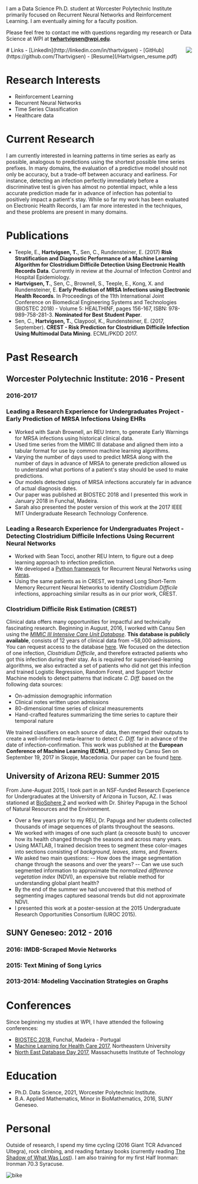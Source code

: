 I am a Data Science Ph.D. student at Worcester Polytechnic Institute primarily focused on Recurrent Neural Networks and Reinforcement Learning. I am eventually aiming for a faculty position. 

Please feel free to contact me with questions regarding my research or Data Science at WPI at **twhartvigsen@wpi.edu**.

<img style="float: right;" src="/profile.png">
# Links
- [LinkedIn](http://linkedin.com/in/thartvigsen)
- [GitHub](https://github.com/Thartvigsen)
- [Resume](/Hartvigsen_resume.pdf)

# Research Interests

- Reinforcement Learning
- Recurrent Neural Networks
- Time Series Classification
- Healthcare data

# Current Research

I am currently interested in learning patterns in time series as early as possible, analogous to  predictions using the shortest possible time series prefixes. In many domains, the evaluation of a predictive model should not only be accuracy, but a trade-off between accuracy and earliness. For instance, detecting an infection perfectly immediately before a discriminative test is given has almost no potential impact, while a less accurate prediction made far in advance of infection has potential to positively impact a patient's stay. While so far my work has been evaluated on Electronic Health Records, I am far more interested in the techniques, and these problems are present in many domains. 

# Publications

- Teeple, E., **Hartvigsen, T.**, Sen, C., Rundensteiner, E. (2017) **Risk Stratification and Diagnostic Performance of a Machine Learning Algorithm for Clostridium Difficile Detection Using Electronic Health Records Data**. Currently in review at the Journal of Infection Control and Hospital Epidemiology.
- **Hartvigsen, T.**, Sen, C., Brownell, S., Teeple, E., Kong, X. and Rundensteiner, E. **Early Prediction of MRSA Infections using Electronic Health Records**. In Proceedings of the 11th International Joint Conference on Biomedical Engineering Systems and Technologies (BIOSTEC 2018) - Volume 5: HEALTHINF, pages 156-167, ISBN: 978-989-758-281-3. **Nominated for Best Student Paper**.
- Sen, C., **Hartvigsen, T.**, Claypool, K., Rundensteiner, E. (2017, September). **CREST - Risk Prediction for Clostridium Difficile Infection Using Multimodal Data Mining**. ECML/PKDD 2017.

# Past Research
## Worcester Polytechnic Institute: 2016 - Present

### 2016-2017

### Leading a Research Experience for Undergraduates Project - Early Prediction of MRSA Infections Using EHRs

- Worked with Sarah Brownell, an REU Intern, to generate Early Warnings for MRSA infections using historical clinical data.
- Used time series from the MIMIC III database and aligned them into a tabular format for use by common machine learning algorithms.
- Varying the number of days used to predict MRSA along with the number of days in advance of MRSA to generate prediction allowed us to understand what portions of a patient's stay should be used to make predictions.
- Our models detected signs of MRSA infections accurately far in advance of actual diagnosis dates.
- Our paper was published at BIOSTEC 2018 and I presented this work in January 2018 in Funchal, Madeira.
- Sarah also presented the poster version of this work at the 2017 IEEE MIT Undergraduate Research Technology Conference.

### Leading a Research Experience for Undergraduates Project - Detecting Clostridium Difficile Infections Using Recurrent Neural Networks

- Worked with Sean Tocci, another REU Intern, to figure out a deep learning approach to infection prediction.
- We developed a [Python framework](https://github.com/Thartvigsen/Keras-LSTM-Experimental-Framework) for Recurrent Neural Networks using [Keras](https://keras.io/).
- Using the same patients as in CREST, we trained Long Short-Term Memory Recurrent Neural Networks to identify *Clostridium Difficile* infections, approaching similar results as in our prior work, CREST.

### Clostridium Difficile Risk Estimation (CREST)
Clinical data offers many opportunities for impactful and technically fascinating research. Beginning in August, 2016, I worked with Cansu Sen using the [*MIMIC III Intensive Care Unit Database*](https://mimic.physionet.org/). **This database is publicly available**, consists of 12 years of clinical data from ~58,000 admissions. You can request access to the database [here](https://mimic.physionet.org/gettingstarted/access/). We focused on the detection of one infection, *Clostridium Difficile*, and therefore extracted patients who got this infection during their stay. As is required for supervised-learning algorithms, we also extracted a set of patients who did not get this infection and trained Logistic Regression, Random Forest, and Support Vector Machine models to detect patterns that indicate *C. Diff.* based on the following data sources:

- On-admission demographic information
- Clinical notes written upon admissions
- 80-dimensional time series of clinical measurements
- Hand-crafted features summarizing the time series to capture their temporal nature

We trained classifiers on each source of data, then merged their outputs to create a well-informed meta-learner to detect *C. Diff.* far in advance of the date of infection-confirmation. This work was published at the **European Conference of Machine Learning (ECML)**, presented by Cansu Sen on September 19, 2017 in Skopje, Macedonia. Our paper can be found [here](http://ecmlpkdd2017.ijs.si/papers/paperID487.pdf).

## University of Arizona REU: Summer 2015

From June-August 2015, I took part in an NSF-funded Research Experience for Undergraduates at the University of Arizona in Tucson, AZ. I was stationed at [BioSphere 2](http://biosphere2.org/) and worked with Dr. Shirley Papuga in the School of Natural Resources and the Environment.

- Over a few years prior to my REU, Dr. Papuga and her students collected thousands of image sequences of plants throughout the seasons.
- We worked with images of one such plant (a creosote bush) to  uncover how its health changed through the seasons and across many years.
- Using MATLAB, I trained decision trees to segment these color-images into sections consisting of *background*, *leaves*, *stems*, and *flowers*.
- We asked two main questions:
-- How does the image segmentation change through the seasons and over the years?
-- Can we use such segmented information to approximate the *normalized difference vegetation index* (NDVI), an expensive but reliable method for understanding global plant health?
- By the end of the summer we had uncovered that this method of segmenting images captured seasonal trends but did not approximate NDVI.
- I presented this work at a poster-session at the 2015 Undergraduate Research Opportunities Consortium (UROC 2015).

## SUNY Geneseo: 2012 - 2016

### 2016: IMDB-Scraped Movie Networks
### 2015: Text Mining of Song Lyrics
### 2013-2014: Modeling Vaccination Strategies on Graphs

# Conferences

Since beginning my studies at WPI, I have attended the following conferences:
- [BIOSTEC 2018](http://www.biostec.org/), Funchal, Madeira - Portugal
- [Machine Learning for Health Care 2017](http://mucmd.org/), Northeastern University
- [North East Database Day 2017](http://mitdbg.github.io/nedbday/2017/), Massachusetts Institute of Technology

# Education

- Ph.D. Data Science, 2021, Worcester Polytechnic Institute.
- B.A. Applied Mathematics, Minor in BioMathematics, 2016, SUNY Geneseo.

# Personal
Outside of research, I spend my time cycling (2016 Giant TCR Advanced Ultegra), rock climbing, and reading fantasy books (currently reading [The Shadow of What Was Lost](http://www.jamesislington.com/)). I am also training for my first Half Ironman: Ironman 70.3 Syracuse.

![bike](/bike.jpg)
